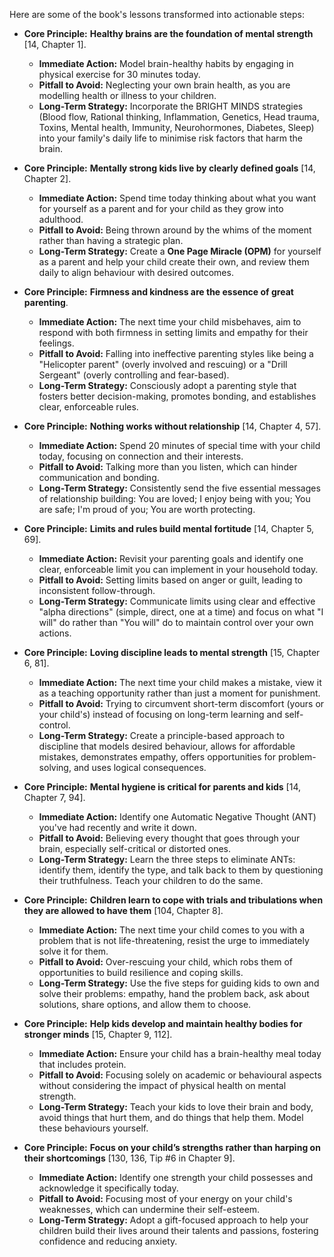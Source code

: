 Here are some of the book's lessons transformed into actionable steps:

- **Core Principle:** **Healthy brains are the foundation of mental strength** [14, Chapter 1].
    
    - **Immediate Action:** Model brain-healthy habits by engaging in physical exercise for 30 minutes today.
    - **Pitfall to Avoid:** Neglecting your own brain health, as you are modelling health or illness to your children.
    - **Long-Term Strategy:** Incorporate the BRIGHT MINDS strategies (Blood flow, Rational thinking, Inflammation, Genetics, Head trauma, Toxins, Mental health, Immunity, Neurohormones, Diabetes, Sleep) into your family's daily life to minimise risk factors that harm the brain.
- **Core Principle:** **Mentally strong kids live by clearly defined goals** [14, Chapter 2].
    
    - **Immediate Action:** Spend time today thinking about what you want for yourself as a parent and for your child as they grow into adulthood.
    - **Pitfall to Avoid:** Being thrown around by the whims of the moment rather than having a strategic plan.
    - **Long-Term Strategy:** Create a **One Page Miracle (OPM)** for yourself as a parent and help your child create their own, and review them daily to align behaviour with desired outcomes.
- **Core Principle:** **Firmness and kindness are the essence of great parenting**.
    
    - **Immediate Action:** The next time your child misbehaves, aim to respond with both firmness in setting limits and empathy for their feelings.
    - **Pitfall to Avoid:** Falling into ineffective parenting styles like being a "Helicopter parent" (overly involved and rescuing) or a "Drill Sergeant" (overly controlling and fear-based).
    - **Long-Term Strategy:** Consciously adopt a parenting style that fosters better decision-making, promotes bonding, and establishes clear, enforceable rules.
- **Core Principle:** **Nothing works without relationship** [14, Chapter 4, 57].
    
    - **Immediate Action:** Spend 20 minutes of special time with your child today, focusing on connection and their interests.
    - **Pitfall to Avoid:** Talking more than you listen, which can hinder communication and bonding.
    - **Long-Term Strategy:** Consistently send the five essential messages of relationship building: You are loved; I enjoy being with you; You are safe; I'm proud of you; You are worth protecting.
- **Core Principle:** **Limits and rules build mental fortitude** [14, Chapter 5, 69].
    
    - **Immediate Action:** Revisit your parenting goals and identify one clear, enforceable limit you can implement in your household today.
    - **Pitfall to Avoid:** Setting limits based on anger or guilt, leading to inconsistent follow-through.
    - **Long-Term Strategy:** Communicate limits using clear and effective "alpha directions" (simple, direct, one at a time) and focus on what "I will" do rather than "You will" do to maintain control over your own actions.
- **Core Principle:** **Loving discipline leads to mental strength** [15, Chapter 6, 81].
    
    - **Immediate Action:** The next time your child makes a mistake, view it as a teaching opportunity rather than just a moment for punishment.
    - **Pitfall to Avoid:** Trying to circumvent short-term discomfort (yours or your child's) instead of focusing on long-term learning and self-control.
    - **Long-Term Strategy:** Create a principle-based approach to discipline that models desired behaviour, allows for affordable mistakes, demonstrates empathy, offers opportunities for problem-solving, and uses logical consequences.
- **Core Principle:** **Mental hygiene is critical for parents and kids** [14, Chapter 7, 94].
    
    - **Immediate Action:** Identify one Automatic Negative Thought (ANT) you've had recently and write it down.
    - **Pitfall to Avoid:** Believing every thought that goes through your brain, especially self-critical or distorted ones.
    - **Long-Term Strategy:** Learn the three steps to eliminate ANTs: identify them, identify the type, and talk back to them by questioning their truthfulness. Teach your children to do the same.
- **Core Principle:** **Children learn to cope with trials and tribulations when they are allowed to have them** [104, Chapter 8].
    
    - **Immediate Action:** The next time your child comes to you with a problem that is not life-threatening, resist the urge to immediately solve it for them.
    - **Pitfall to Avoid:** Over-rescuing your child, which robs them of opportunities to build resilience and coping skills.
    - **Long-Term Strategy:** Use the five steps for guiding kids to own and solve their problems: empathy, hand the problem back, ask about solutions, share options, and allow them to choose.
- **Core Principle:** **Help kids develop and maintain healthy bodies for stronger minds** [15, Chapter 9, 112].
    
    - **Immediate Action:** Ensure your child has a brain-healthy meal today that includes protein.
    - **Pitfall to Avoid:** Focusing solely on academic or behavioural aspects without considering the impact of physical health on mental strength.
    - **Long-Term Strategy:** Teach your kids to love their brain and body, avoid things that hurt them, and do things that help them. Model these behaviours yourself.
- **Core Principle:** **Focus on your child’s strengths rather than harping on their shortcomings** [130, 136, Tip #6 in Chapter 9].
    
    - **Immediate Action:** Identify one strength your child possesses and acknowledge it specifically today.
    - **Pitfall to Avoid:** Focusing most of your energy on your child's weaknesses, which can undermine their self-esteem.
    - **Long-Term Strategy:** Adopt a gift-focused approach to help your children build their lives around their talents and passions, fostering confidence and reducing anxiety.